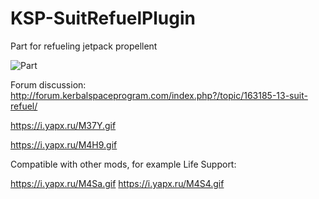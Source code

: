# KSP-SuitRefuelPlugin
Part for refueling jetpack propellent 

![Part](https://pp.userapi.com/c637420/v637420940/644dd/2j50pXH_CE0.jpg)



Forum discussion: http://forum.kerbalspaceprogram.com/index.php?/topic/163185-13-suit-refuel/



https://i.yapx.ru/M37Y.gif

https://i.yapx.ru/M4H9.gif



Compatible with other mods, for example Life Support:

https://i.yapx.ru/M4Sa.gif
https://i.yapx.ru/M4S4.gif
